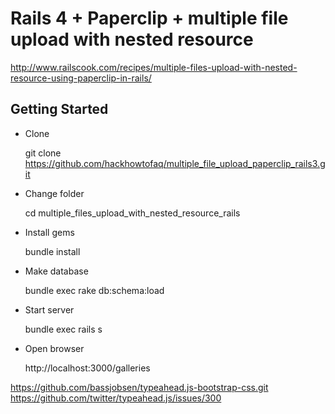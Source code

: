 # Rails 4 + Paperclip + multiple file upload with nested resource 

http://www.railscook.com/recipes/multiple-files-upload-with-nested-resource-using-paperclip-in-rails/

## Getting Started

* Clone 

    git clone https://github.com/hackhowtofaq/multiple_file_upload_paperclip_rails3.git 

* Change folder

    cd multiple_files_upload_with_nested_resource_rails

* Install gems

    bundle install

* Make database

    bundle exec rake db:schema:load

* Start server

    bundle exec rails s

* Open browser

    http://localhost:3000/galleries



https://github.com/bassjobsen/typeahead.js-bootstrap-css.git
https://github.com/twitter/typeahead.js/issues/300
